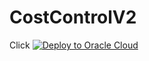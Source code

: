 # CostControlV2

Click [![Deploy to Oracle Cloud](https://oci-resourcemanager-plugin.plugins.oci.oraclecloud.com/latest/deploy-to-oracle-cloud.svg)](https://cloud.oracle.com/resourcemanager/stacks/create?region=home&zipUrl=https://github.com/yusukeyurameshi/CostControlV2/raw/master/CostControl-Terraform.zip)
